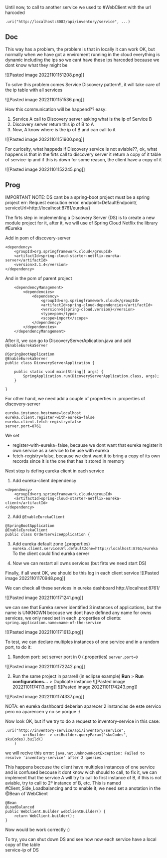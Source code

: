 Until now, to call to another service we used to #WebClient with the url harcoded

```
.uri("http://localhost:8082/api/inventory/service", ...)
```
## Doc

This way has a problem, the problem is that in locally it can work OK, but normally when we have got a enviroment running in the cloud everything is dynamic including the ips so we cant have these ips harcoded because we dont know what they might be

![[Pasted image 20221101151208.png]]

To solve this problem comes Service Discovery pattern!!, it will take care of the ip table with all services

![[Pasted image 20221101151536.png]]

How this communication will be happend?? easy:
1. Service A call to Discovery server asking what is the ip of Service B
2. Discovery server return this ip of B to A
3. Now, A know where is the ip of B and can call to it

![[Pasted image 20221101151900.png]]

For curiosity, what happeds if Discovery service is not aviable??, ok, what happens is that in the firts call to discovery server it return a copy of it table of service-ip and if this is down for some reason, the client have a copy of it

![[Pasted image 20221101152245.png]]

## Prog

IMPORTANT NOTE: DS cant be a spring-boot project must be a spring project
err: Request execution error. endpoint=DefaultEndpoint{ serviceUrl=http://localhost:8761/eureka/}

The firts step in implementing a Discovery Server (DS) is to create a new module project for it, after it, we will use of Spring Cloud Netflix the library #Eureka 

Add in pom of discovery-server

```
<dependency>
	<groupId>org.springframework.cloud</groupId>
	<artifactId>spring-cloud-starter-netflix-eureka-server</artifactId>
	<version>3.1.4</version>
</dependency>
```

And in the pom of parent project

```
    <dependencyManagement>
	    <dependencies>
            <dependency>
                <groupId>org.springframework.cloud</groupId>
                <artifactId>spring-cloud-dependencies</artifactId>
                <version>${spring-cloud.version}</version>
                <type>pom</type>
                <scope>import</scope>
            </dependency>
	    </dependencies>
	</dependencyManagement>
```

After it, we can go to DiscoveryServerAplication.java and add `@EnableEurekaServer`
```
@SpringBootApplication
@EnableEurekaServer
public class DicoveryServerApplication {

	public static void main(String[] args) {
		SpringApplication.run(DicoveryServerApplication.class, args);
	}

}

```

For other hand, we need add a couple of properties in .properties of discovery-server
```
eureka.instance.hostname=localhost
eureka.client.register-with-eureka=false
eureka.client.fetch-registry=false
server.port=8761
```

We set 
- register-with-eureka=false, because we dont want that eureka register it own service as a service to be use with eureka
- fetch-registry=false, because we dont want it to bring a copy of its own records since it is the one that has it stored in memory

Next step is defing eureka client in each service

1. Add eureka-client dependency 
```
<dependency>
	<groupId>org.springframework.cloud</groupId>
	<artifactId>spring-cloud-starter-netflix-eureka-client</artifactId>
</dependency>
```

2. Add `@EnableEurekaClient`
```
@SpringBootApplication
@EnableEurekaClient
public class OrderServiceApplication {
```

3. Add eureka default zone (.properties)
`eureka.client.serviceUrl.defaultZone=http://localhost:8761/eureka`
To the client could find eureka server

4.  Now we can restart all owns services (but firts we need start DS)

Finally, if all went OK, we should be this log in each client service 
![[Pasted image 20221101170948.png]]

We can check all these services in eureka dashboard http://localhost:8761/

![[Pasted image 20221101171241.png]]

we can see that Eureka server identified 3 instances of applications, but the name is UNKNOWN becouse we dont have defined any name for owns services, we only need set in each .properties of clients: `spring.application.name=name-of-the-service`

![[Pasted image 20221101171613.png]]

To test, we can declare multiples instances of one service and in a random port, to do it:

1. Random port: set server port in 0 (.properties)
`server.port=0`

![[Pasted image 20221101172242.png]]


2. Run the same project in pararell
(in eclipse example)
**Run** > **Run configurations...** > Duplicate instance
![[Pasted image 20221101174113.png]]
![[Pasted image 20221101174243.png]]

![[Pasted image 20221101174337.png]]

NOTA: en eureka dashboard deberian aparecer 2 instancias de este servico pero no aparencen y no se porque :/

Now look OK, but if we try to do a request to inventory-service in this case:
```
.uri("http://inventory-service/api/inventory/service",
		uriBuilder -> uriBuilder.queryParam("skuCodes", skuCodes).build()
	)
```

we will recive this error:
`java.net.UnknownHostException: Failed to resolve 'inventory-service' after 2 queries `

This happens becouse the client have multiples instances of one service and is confused becouse it dont know wich should to call, to fix it, we can implement that the service A will try to call to first instance of B, if this is not aviable, try to call to 2º instance of B, etc. This is named #Client_Side_Loadbalancing and to enable it, we need set a anotation in the @Bean of WebClient

```
@Bean
@LoadBalanced
public WebClient.Builder webClientBuilder() {
	return WebClient.builder();
}
```

Now would be work correctly :)

To try, you can shut down DS and see how now each service have a local copy of the table   
service-ip of DS